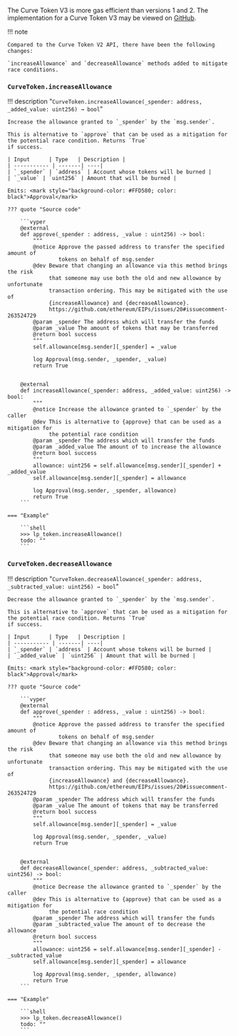 The Curve Token V3 is more gas efficient than versions 1 and 2. The implementation for a Curve Token V3 may be viewed on 
[GitHub](https://github.com/curvefi/curve-contract/blob/master/contracts/tokens/CurveTokenV3.vy).

!!! note

    Compared to the Curve Token V2 API, there have been the following changes:

    `increaseAllowance` and `decreaseAllowance` methods added to mitigate race conditions.

### `CurveToken.increaseAllowance`

!!! description "`CurveToken.increaseAllowance(_spender: address, _added_value: uint256) → bool`"

    Increase the allowance granted to `_spender` by the `msg.sender`.

    This is alternative to `approve` that can be used as a mitigation for the potential race condition. Returns `True` 
    if success.

    | Input      | Type   | Description |
    | ----------- | -------| ----|
    | `_spender` | `address` | Account whose tokens will be burned |
    | `_value` | `uint256` | Amount that will be burned |

    Emits: <mark style="background-color: #FFD580; color: black">Approval</mark>

    ??? quote "Source code"

        ```vyper
        @external
        def approve(_spender : address, _value : uint256) -> bool:
            """
            @notice Approve the passed address to transfer the specified amount of
                    tokens on behalf of msg.sender
            @dev Beware that changing an allowance via this method brings the risk
                 that someone may use both the old and new allowance by unfortunate
                 transaction ordering. This may be mitigated with the use of
                 {increaseAllowance} and {decreaseAllowance}.
                 https://github.com/ethereum/EIPs/issues/20#issuecomment-263524729
            @param _spender The address which will transfer the funds
            @param _value The amount of tokens that may be transferred
            @return bool success
            """
            self.allowance[msg.sender][_spender] = _value
        
            log Approval(msg.sender, _spender, _value)
            return True
        
        
        @external
        def increaseAllowance(_spender: address, _added_value: uint256) -> bool:
            """
            @notice Increase the allowance granted to `_spender` by the caller
            @dev This is alternative to {approve} that can be used as a mitigation for
                 the potential race condition
            @param _spender The address which will transfer the funds
            @param _added_value The amount of to increase the allowance
            @return bool success
            """
            allowance: uint256 = self.allowance[msg.sender][_spender] + _added_value
            self.allowance[msg.sender][_spender] = allowance
        
            log Approval(msg.sender, _spender, allowance)
            return True
        ```
        
    === "Example"
    
        ```shell
        >>> lp_token.increaseAllowance()
        todo: ""
        ```

### `CurveToken.decreaseAllowance`

!!! description "`CurveToken.decreaseAllowance(_spender: address, _subtracted_value: uint256) → bool`"

    Decrease the allowance granted to `_spender` by the `msg.sender`.

    This is alternative to `approve` that can be used as a mitigation for the potential race condition. Returns `True` 
    if success.

    | Input      | Type   | Description |
    | ----------- | -------| ----|
    | `_spender` | `address` | Account whose tokens will be burned |
    | `_added_value` | `uint256` | Amount that will be burned |

    Emits: <mark style="background-color: #FFD580; color: black">Approval</mark>

    ??? quote "Source code"

        ```vyper
        @external
        def approve(_spender : address, _value : uint256) -> bool:
            """
            @notice Approve the passed address to transfer the specified amount of
                    tokens on behalf of msg.sender
            @dev Beware that changing an allowance via this method brings the risk
                 that someone may use both the old and new allowance by unfortunate
                 transaction ordering. This may be mitigated with the use of
                 {increaseAllowance} and {decreaseAllowance}.
                 https://github.com/ethereum/EIPs/issues/20#issuecomment-263524729
            @param _spender The address which will transfer the funds
            @param _value The amount of tokens that may be transferred
            @return bool success
            """
            self.allowance[msg.sender][_spender] = _value
        
            log Approval(msg.sender, _spender, _value)
            return True
        
        
        @external
        def decreaseAllowance(_spender: address, _subtracted_value: uint256) -> bool:
            """
            @notice Decrease the allowance granted to `_spender` by the caller
            @dev This is alternative to {approve} that can be used as a mitigation for
                 the potential race condition
            @param _spender The address which will transfer the funds
            @param _subtracted_value The amount of to decrease the allowance
            @return bool success
            """
            allowance: uint256 = self.allowance[msg.sender][_spender] - _subtracted_value
            self.allowance[msg.sender][_spender] = allowance
        
            log Approval(msg.sender, _spender, allowance)
            return True
        ```
        
    === "Example"
    
        ```shell
        >>> lp_token.decreaseAllowance()
        todo: ""
        ```